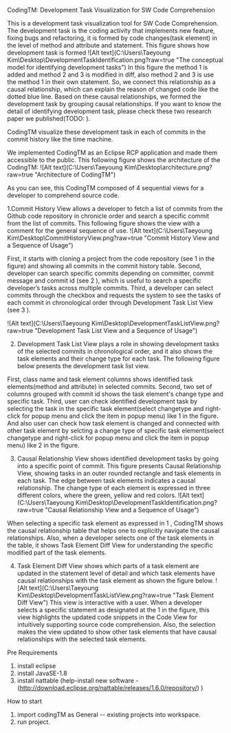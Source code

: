 CodingTM: Development Task Visualization for SW Code Comprehension

This is a development task visualization tool for SW Code Comprehension.
The development task is the coding activity that implements new feature, fixing bugs and refactoring, it is formed by code changes(task element) in the level of method and attribute and statement.
This figure shows how development task is formed
![Alt text](C:\Users\Taeyoung Kim\Desktop\DevelopmentTaskIdentification.png?raw=true "The conceptual model for identifying development tasks")
In this figure the method 1 is added and method 2 and 3 is modified in diff, also method 2 and 3 is use the method 1 in their own statement. So, we connect this relationship as a causal relationship, which can explain the reason of changed code like the dotted blue line. Based on these causal relationships, we formed the development task by grouping causal relationships. If you want to know the detail of identifying development task, please check these two research paper we published(TODO: ).

CodingTM visualize these development task in each of commits in the commit history like the time machine.

We implemented CodingTM as an Eclipse RCP application and made them accessible to the public.
This following figure shows the architecture of the CodingTM:
![Alt text](C:\Users\Taeyoung Kim\Desktop\architecture.png?raw=true "Architecture of CodingTM")

As you can see, this CodingTM composed of 4 sequential views for a developer to comprehend source code.

1.Commit History View allows a developer to fetch a list of commits from the Github code repository in chronicle order and search a specific commit from the list of commits. This following figure shows the view with a comment for the general sequence of use.
![Alt text](C:\Users\Taeyoung Kim\Desktop\CommitHistoryView.png?raw=true "Commit History View and a Sequence of Usage")

First, it starts with cloning a project from the code repository (see 1 in the figure) and showing all commits in the commit history table.
Second, developer can search specific commits depending on committer, commit message and commit id (see 2 ), which is useful to search a specific developer’s tasks across multiple commits.
Third, a developer can select commits through the checkbox and requests the system to see the tasks of each commit in chronological order through Development Task List View (see 3 ).

![Alt text](C:\Users\Taeyoung Kim\Desktop\DevelopmentTaskListView.png?raw=true "Development Task List View and a Sequence of Usage")

2. Development Task List View plays a role in showing development tasks of the selected commits in chronological order, and it also shows the task elements and their change type for
each task. The following figure below presents the development task list view.

First, class name and task element columns shows identified task elements(method and attribute) in selected commits.
Second, two set of columns grouped with commit id shows the task element's change type and specific task.
Third, user can check identified development task by selecting the task in the specific task element(select changetype and right-click for popup menu and click the item in popup menu) like 1 in the figure. And also user can check how task element is changed and connected with other task element by selcting a change type of specific task element(select changetype and right-click for popup menu and click the item in popup menu) like 2 in the figure.

3. Causal Relationship View shows identified development tasks by going into a specific point of commit.
This figure presents Causal Relationship View, showing tasks in an outer rounded rectangle and task elements in each task. The edge between task elements indicates a causal
relationship. The change type of each element is expressed in three different colors, where the green, yellow and red colors.
![Alt text](C:\Users\Taeyoung Kim\Desktop\DevelopmentTaskIdentification.png?raw=true "Causal Relationship View and a Sequence of Usage")

When selecting a specific task element as expressed in 1 , CodingTM shows the causal relationship table that helps one to explicitly navigate the causal relationships. Also, when a developer selects one of the task elements in the table, it shows Task Element Diff View for understanding the specific modified part of the task elements.

4. Task Element Diff View shows which parts of a task element are updated in the statement level of detail and which task elements have causal relationships with the task
element as shown the figure below.
![Alt text](C:\Users\Taeyoung Kim\Desktop\DevelopmentTaskListView.png?raw=true "Task Element Diff View")
This view is interactive with a user. When a developer selects a specific statement as designated at the 1 in the figure, this view highlights the updated code snippets in the Code View for intuitively supporting source code comprehension. Also, the selection makes the view updated to show other task elements that have causal relationships with the selected task elements.


Pre Requirements

1. install eclipse
2. install JavaSE-1.8
3. install nattable (help-install new software - (http://download.eclipse.org/nattable/releases/1.6.0/repository/) )

How to start
1. import codingTM as General -- existing projects into workspace.
2. run project.
